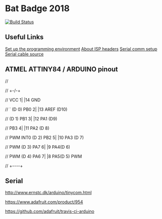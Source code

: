 # Bat Badge 2018  

[![Build Status](https://travis-ci.org/DEAD10C5/bat_mini.svg?branch=master)](https://travis-ci.org/DEAD10C5/bat_mini)

## Useful Links

[Set up the programming environment](http://highlowtech.org/?p=1695)
[About ISP headers](http://www.batsocks.co.uk/readme/isp_headers.htm)
[Serial comm setup](http://electronut.in/serial-communications-with-the-attiny84/)
[Serial cable source](https://www.tindie.com/products/ICStation/128x32-i2c-iic-serial-white-oled-display9933/)

## ATMEL ATTINY84 / ARDUINO pinout

//

//                      +-\/-+

//                VCC 1|      |14 GND

//       `  (D 0) PB0 2|      |13 AREF (D10)

//          (D 1) PB1 3|      |12 PA1 (D9) 

//                PB3 4|      |11 PA2 (D 8) 

// PWM INT0 (D 2) PB2 5|      |10 PA3 (D 7) 

//      PWM (D 3) PA7 6|      |9 PA4(D 6) 

//      PWM (D 4) PA6 7|      |8 PA5(D 5) PWM

//                      +----+

## Serial

http://www.ernstc.dk/arduino/tinycom.html


https://www.adafruit.com/product/954

https://github.com/adafruit/travis-ci-arduino
